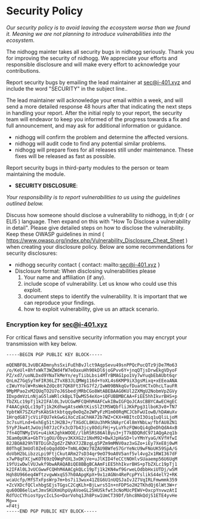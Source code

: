 # Security Policy

*Our security policy is to avoid leaving the ecosystem worse than we found it. Meaning we are not planning to introduce vulnerabilities into the ecosystem.*

The nidhogg mainter takes all security bugs in nidhogg seriously. Thank you for improving the security of nidhogg. We appreciate your efforts and responsible disclosure and will make every effort to acknowledge your contributions.

Report security bugs by emailing the lead maintainer at sec@i-401.xyz and include the word "SECURITY" in the subject line..

The lead maintainer will acknowledge your email within a week, and will send a more detailed response 48 hours after that indicating the next steps in handling your report. After the initial reply to your report, the security team will endeavor to keep you informed of the progress towards a fix and full announcement, and may ask for additional information or guidance.

- nidhogg will confirm the problem and determine the affected versions.
- nidhogg will audit code to find any potential similar problems.
- nidhogg will prepare fixes for all releases still under maintenance. These fixes will be released as fast as possible.

Report security bugs in third-party modules to the person or team maintaining the module.

- **SECURITY DISCLOSURE**:

*Your responsibility is to report vulnerabilities to us using the guidelines outlined below.*

Discuss how someone should disclose a vulnerability to nidhogg, in tl;dr ( or ELI5 ) language. Then expand on this with "How To Disclose a vulnerability in detail". Please give detailed steps on how to disclose the vulnerability. Keep these OWASP guidelines in mind ( https://www.owasp.org/index.php/Vulnerability_Disclosure_Cheat_Sheet ) when creating your disclosure policy. Below are some recommendations for security disclosures:
- nidhogg security contact { contact: mailto:sec@i-401.xyz }
- Disclosure format: When disclosing vulnerabilities please 
  1. Your name and affiliation (if any).
  2. include scope of vulnerability. Let us know who could use this exploit.
  3. document steps to identify the vulnerability. It is important that we can reproduce your findings. 
  4. how to exploit vulnerability, give us an attack scenario.

### Encryption key for sec@i-401.xyz
For critical flaws and sensitive security information you may encrypt your transmission with key below.
```
-----BEGIN PGP PUBLIC KEY BLOCK-----

mQENBF0L3vUBCADmnyhsSxiFuEhBvJlct9AqpSevu49snPPQcPucQTz9jDe7Mo63
/o/KeUl+8hfxWkT3WZWd4fW7eOaxuHh90kDl6joGPvv6Y+jnqQTjsDrwEkgVDyoF
PZ/xd7/uoNLDxd9YNaTkMeYn/eyTiibLbsi4MTrBMAG1po1Vy7wYuqbEbAUbt6qr
QnLmZ7GqSyTmFIR36LZTvXB3JLQMWg116d+YoXL4s6KMP9iX3gsMixq+xEEeaANA
cIWuYYolW+RsWekZdQc8t7QK8Ft37kG7f2/IwW09BNkqGvfDuatHCTxOhcLTauFR
9MpMPao2xM2QUqTO2U7oJ6SbedjMRbCGo8WtABEBAAG0KUl2ZXMgU2NobmVpZGVy
IDxpdmVzLnNjaG5laWRlckBpLTQwMS54eXo+iQFUBBMBCAA+FiEE5hhIkvrBHS+p
TbZXLc19pTj1k2IFAl0L3vUCGwMFCQHhM4AFCwkIBwIGFQoJCAsCBBYCAwECHgEC
F4AACgkQLc19pTj1k2KdhwgAtseWktKisSlZtM5WQbfliJKkPpg31lboK3v8+TN7
YpbtWX7SZXzPsKAbSktkbtqqy0eOqZe2WPyFzM1m00RqMCJCbFwUIowB/hDAWuXv
1HrqdG87jcViiFQU7ekGwGiXoCzEaChHA72b7WZ+CKX+HBItcDI3Oiq1uQliLjoM
3c7suYLnd+6xhEg51tJH2BJ+/TXGdCL8KUu3hMkSNAyrC4l8mYNbLw/fbfAU8ZN1
5YyPJkw4tJwUojh07JzCFx3cD7b43jcy8OdiFHj+yLuYhzFQWoQi4gDeDhQdA4xB
7fn4QTNMyIVG+u4ikKJghkWOOE//lbR5RS86AlByu3+jT7kBDQRdC971AQgAzq1b
3Eam0pUKa+GbTYigOU/Obyv3KXXG2z1NxM92+BwXJpHaSD+lvYMnYyaG/KVfHfwI
82JBOA829hTBTDiGhZgdZrZNhX7JZBzgLg5PZm9mMNV0az3xGZo+iEy7XeE8j0wM
80ThqE3mUdl0ZeEoQqddOO+TmNL4QWz78ZAU9BWfeS7GrYeNcU9wFNoUK59SpA/G
doVbH2bLibzzLpi9FtjCkutARm27sD34qr9eO79oA0V5anf5vl4vg2x1RWI367dF
x7wP8qFXCjwKOT69zQ9WqPdXL3xOKjVe+uJlKID4feCCtNOHlvSUaaemp56U6UqM
19fUiwDwlVUJwkf9bwARAQABiQE8BBgBCAAmFiEE5hhIkvrBHS+pTbZXLc19pTj1
k2IFAl0L3vUCGwwFCQHhM4AACgkQLc19pTj1k2KN4wf9GrweLOdbbHxiUTDj/wSM
Hqh8U966eq4WftzvgwWxqS57h0AApgKpX+9x1zAGNn4RePcpPYslikS44elY2+RK
wcaUcfp/MfSTxFpsWrp7m+bs7i13wux41ZEG6U1nUQSJaIvJZ7VqIRLFmwmmk359
+ZcVXDcfQClxhbgSEjsTGgsC2CqKLh+BjLwrs5In+nFDPSo2H2TKhdQj6lWt3W+r
qu60OB6elLwtJmvSKUXmUhpUyAVoeGL25HUSkfwt3cNoMUcPEWV+OxcpYnvwzAtI
RdfUcCYhiosYpycIcL5o+DarVohq1Jh8Psw1UmCT39Df/bhc8NkQdjS1ETE4yvHe
Mg==
=F4tj
-----END PGP PUBLIC KEY BLOCK-----
```


